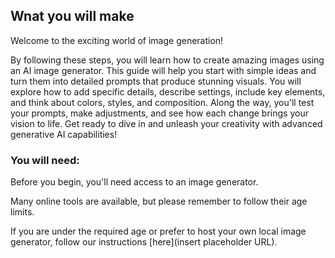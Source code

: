 ## Wnat you will make

Welcome to the exciting world of image generation! 

By following these steps, you will learn how to create amazing images using an AI image generator. This guide will help you start with simple ideas and turn them into detailed prompts that produce stunning visuals. You will explore how to add specific details, describe settings, include key elements, and think about colors, styles, and composition. Along the way, you'll test your prompts, make adjustments, and see how each change brings your vision to life. Get ready to dive in and unleash your creativity with advanced generative AI capabilities!

### You will need:
Before you begin, you'll need access to an image generator. 

Many online tools are available, but please remember to follow their age limits. 

If you are under the required age or prefer to host your own local image generator, follow our instructions [here](insert placeholder URL).
